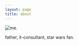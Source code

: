 ```yaml
---
layout: page
title: about
---
```


![me.](https://gravatar.com/avatar/ebd958a831d410a8141f6c2ab8eb94d4?size=128)

father, it-consultant, star wars fan.
